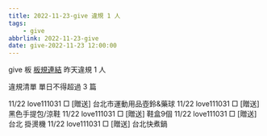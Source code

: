 ```yaml
---
title: 2022-11-23-give 違規 1 人
tags:
    - give
abbrlink: 2022-11-23-give
date: give-2022-11-23 12:00:00
---
```

give 板 [板規連結](https://www.ptt.cc/bbs/give/M.1612495900.A.C32.html)
昨天違規 1 人
<!-- more -->

違規清單
單日不得超過 3 篇

11/22 love111031 □ [贈送] 台北市運動用品壺鈴&藥球
11/22 love111031 □ [贈送] 黑色手提包/涼鞋
11/22 love111031 □ [贈送] 鞋盒9個
11/22 love111031 □ [贈送] 台北 掛燙機
11/22 love111031 □ [贈送] 台北快煮鍋